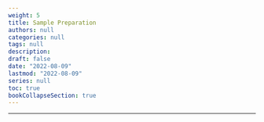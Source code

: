 ```yaml
---
weight: 5
title: Sample Preparation
authors: null
categories: null
tags: null
description: 
draft: false
date: "2022-08-09"
lastmod: "2022-08-09"
series: null
toc: true
bookCollapseSection: true
---
```




<!--more-->
---
